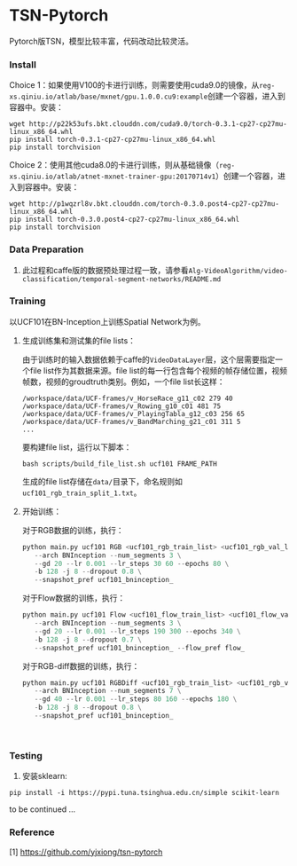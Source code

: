 # TSN-Pytorch

Pytorch版TSN，模型比较丰富，代码改动比较灵活。

### Install

Choice 1：如果使用V100的卡进行训练，则需要使用cuda9.0的镜像，从`reg-xs.qiniu.io/atlab/base/mxnet/gpu.1.0.0.cu9:example`创建一个容器，进入到容器中。安装：

```
wget http://p22k53ufs.bkt.clouddn.com/cuda9.0/torch-0.3.1-cp27-cp27mu-linux_x86_64.whl
pip install torch-0.3.1-cp27-cp27mu-linux_x86_64.whl
pip install torchvision
```

Choice 2：使用其他cuda8.0的卡进行训练，则从基础镜像（`reg-xs.qiniu.io/atlab/atnet-mxnet-trainer-gpu:20170714v1`）创建一个容器，进入到容器中。安装：

```
wget http://p1wqzrl8v.bkt.clouddn.com/torch-0.3.0.post4-cp27-cp27mu-linux_x86_64.whl
pip install torch-0.3.0.post4-cp27-cp27mu-linux_x86_64.whl
pip install torchvision
```

### Data Preparation

1. 此过程和caffe版的数据预处理过程一致，请参看`Alg-VideoAlgorithm/video-classification/temporal-segment-networks/README.md`

### Training

以UCF101在BN-Inception上训练Spatial Network为例。

1. 生成训练集和测试集的file lists：

   由于训练时的输入数据依赖于caffe的`VideoDataLayer`层，这个层需要指定一个file list作为其数据来源。file list的每一行包含每个视频的帧存储位置，视频帧数，视频的groudtruth类别。例如，一个file list长这样：

   ```
   /workspace/data/UCF-frames/v_HorseRace_g11_c02 279 40
   /workspace/data/UCF-frames/v_Rowing_g10_c01 481 75
   /workspace/data/UCF-frames/v_PlayingTabla_g12_c03 256 65
   /workspace/data/UCF-frames/v_BandMarching_g21_c01 311 5
   ...
   ```

   要构建file list，运行以下脚本：

   ```
   bash scripts/build_file_list.sh ucf101 FRAME_PATH
   ```

   生成的file list存储在`data/`目录下，命名规则如`ucf101_rgb_train_split_1.txt`。

2. 开始训练：

   对于RGB数据的训练，执行：

   ```python
   python main.py ucf101 RGB <ucf101_rgb_train_list> <ucf101_rgb_val_list> \
      --arch BNInception --num_segments 3 \
      --gd 20 --lr 0.001 --lr_steps 30 60 --epochs 80 \
      -b 128 -j 8 --dropout 0.8 \
      --snapshot_pref ucf101_bninception_ 
   ```

   对于Flow数据的训练，执行：

   ```python
   python main.py ucf101 Flow <ucf101_flow_train_list> <ucf101_flow_val_list> \
      --arch BNInception --num_segments 3 \
      --gd 20 --lr 0.001 --lr_steps 190 300 --epochs 340 \
      -b 128 -j 8 --dropout 0.7 \
      --snapshot_pref ucf101_bninception_ --flow_pref flow_  
   ```

   对于RGB-diff数据的训练，执行：

   ```python
   python main.py ucf101 RGBDiff <ucf101_rgb_train_list> <ucf101_rgb_val_list> \
      --arch BNInception --num_segments 7 \
      --gd 40 --lr 0.001 --lr_steps 80 160 --epochs 180 \
      -b 128 -j 8 --dropout 0.8 \
      --snapshot_pref ucf101_bninception_ 
   ```

   ​

### Testing

1. 安装sklearn:
```
pip install -i https://pypi.tuna.tsinghua.edu.cn/simple scikit-learn
```

to be continued ...



### Reference

[1] https://github.com/yjxiong/tsn-pytorch